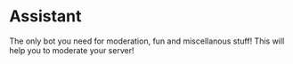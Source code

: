 # Assistant
The only bot you need for moderation, fun and miscellanous stuff! This will help you to moderate your server!
